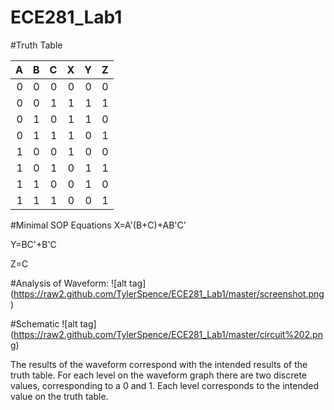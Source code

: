 ECE281_Lab1
===========

#Truth Table



|  A |  B  |  C  |  X  |  Y  |  Z  |
|--:|--: |--: |--:| --:| --:|
|  0 |  0  |  0  |   0 |   0 |   0 |
|  0 |  0  |  1  |   1 |   1 |   1 |
|  0 |  1  |  0  |   1 |   1 |   0 |
|  0 |   1 |  1  |   1 |   0 |   1 |
|  1 |  0  |  0  |   1 |   0 |   0 |
|  1 |  0  |  1  |   0 |   1 |   1 |
|  1 |  1  |  0  |   0 |   1 |   0 |
|  1 |  1  |  1  |   0 |   0 |   1 |

#Minimal SOP Equations
X=A'(B+C)+AB'C' 

Y=BC'+B'C

Z=C

#Analysis of Waveform:
![alt tag] (https://raw2.github.com/TylerSpence/ECE281_Lab1/master/screenshot.png)

#Schematic
![alt tag] (https://raw2.github.com/TylerSpence/ECE281_Lab1/master/circuit%202.png)

The results of the waveform correspond with the intended results of the truth table. For each level on the waveform graph there are two discrete values, corresponding to a 0 and 1. Each level corresponds to the intended value on the truth table.
